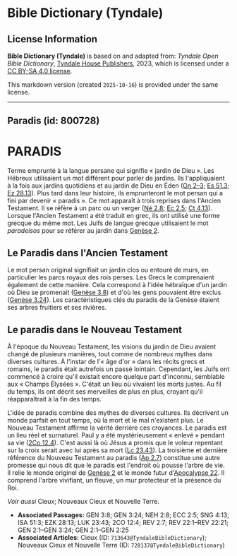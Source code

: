 # Bible Dictionary (Tyndale)

## License Information

**Bible Dictionary (Tyndale)** is based on and adapted from: _Tyndale Open Bible Dictionary_, [Tyndale House Publishers](https://tyndaleopenresources.com/), 2023, which is licensed under a [CC BY-SA 4.0 license](https://creativecommons.org/licenses/by-sa/4.0/legalcode.en).

This markdown version (created `2025-10-16`) is provided under the same license.



--------------------------------

## Paradis (id: 800728)

PARADIS
=======

Terme emprunté à la langue persane qui signifie « jardin de Dieu ». Les Hébreux utilisaient un mot différent pour parler de jardins. Ils l'appliquaient à la fois aux jardins quotidiens et au jardin de Dieu en Éden ([Gn 2–3](https://ref.ly/Gen2:1-Gen3:24); [Es 51\.3](https://ref.ly/Isa51:3); [Ez 28\.13](https://ref.ly/Ezek28:13)). Plus tard dans leur histoire, ils emprunteront le mot persan qui a fini par devenir « paradis ». Ce mot apparaît à trois reprises dans l'Ancien Testament. Il se réfère à un parc ou un verger ([Né 2\.8](https://ref.ly/Neh2:8); [Ec 2\.5](https://ref.ly/Eccl2:5); [Ct 4\.13](https://ref.ly/Song4:13)). Lorsque l'Ancien Testament a été traduit en grec, ils ont utilisé une forme grecque du même mot. Les Juifs de langue grecque utilisaient le mot *paradeisos* pour se référer au jardin dans [Genèse 2](https://ref.ly/Gen2:1-Gen2:25).

Le Paradis dans l'Ancien Testament
----------------------------------

Le mot persan original signifiait un jardin clos ou entouré de murs, en particulier les parcs royaux des rois perses. Les Grecs le comprenaient également de cette manière. Cela correspond à l'idée hébraïque d'un jardin où Dieu se promenait ([Genèse 3\.8](https://ref.ly/Gen3:8)) et d'où les gens pouvaient être exclus ([Genèse 3\.24](https://ref.ly/Gen3:24)). Les caractéristiques clés du paradis de la Genèse étaient ses arbres fruitiers et ses rivières.

Le paradis dans le Nouveau Testament
------------------------------------

À l'époque du Nouveau Testament, les visions du jardin de Dieu avaient changé de plusieurs manières, tout comme de nombreux mythes dans diverses cultures. À l'instar de l'« âge d'or » dans les récits grecs et romains, le paradis était autrefois un passé lointain. Cependant, les Juifs ont commencé à croire qu'il existait encore quelque part d'inconnu, semblable aux « Champs Élysées ». C'était un lieu où vivaient les morts justes. Au fil du temps, ils ont décrit ses merveilles de plus en plus, croyant qu'il réapparaîtrait à la fin des temps.

L'idée de paradis combine des mythes de diverses cultures. Ils décrivent un monde parfait en tout temps, où la mort et le mal n'existent plus. Le Nouveau Testament affirme la vérité derrière ces croyances. Le paradis est un lieu réel et surnaturel. Paul y a été mystérieusement « enlevé » pendant sa vie ([2Co 12\.4](https://ref.ly/2Cor12:4)). C'est aussi là où Jésus a promis que le voleur repentant sur la croix serait avec lui après sa mort ([Lc 23\.43](https://ref.ly/Luke23:43)). La troisième et dernière référence du Nouveau Testament au paradis ([Ap 2\.7](https://ref.ly/Rev2:7)) constitue une autre promesse qui nous dit que le paradis est l'endroit où pousse l'arbre de vie. Il relie le monde originel de [Genèse 2](https://ref.ly/Gen2:1-Gen2:25) et le monde futur d'[Apocalypse 22](https://ref.ly/Rev22:1-Rev22:21). Il comprend l'arbre vivifiant, un fleuve, un mur protecteur et la présence du Roi.

*Voir aussi* Cieux; Nouveaux Cieux et Nouvelle Terre.

* **Associated Passages:** GEN 3:8; GEN 3:24; NEH 2:8; ECC 2:5; SNG 4:13; ISA 51:3; EZK 28:13; LUK 23:43; 2CO 12:4; REV 2:7; REV 22:1–REV 22:21; GEN 2:1–GEN 3:24; GEN 2:1–GEN 2:25
* **Associated Articles:** Cieux (ID: `713643@TyndaleBibleDictionary`); Nouveaux Cieux et Nouvelle Terre (ID: `728137@TyndaleBibleDictionary`)


